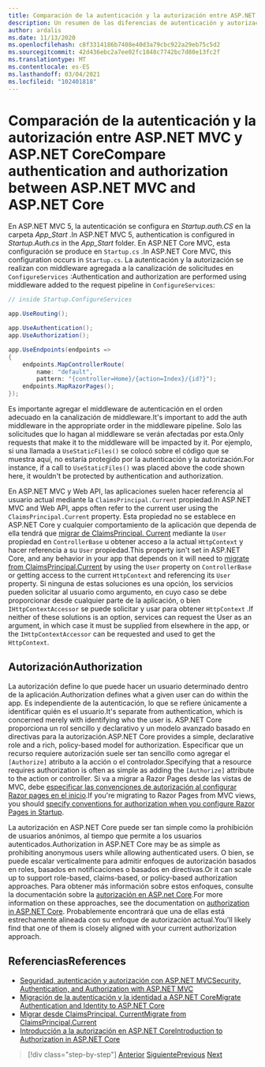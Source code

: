 ```yaml
---
title: Comparación de la autenticación y la autorización entre ASP.NET MVC y ASP.NET Core
description: Un resumen de las diferencias de autenticación y autorización entre ASP.NET MVC y ASP.NET Core.
author: ardalis
ms.date: 11/13/2020
ms.openlocfilehash: c8f3314186b7408e40d3a79cbc922a29eb75c5d2
ms.sourcegitcommit: 42d436ebc2a7ee02fc1848c7742bc7d80e13fc2f
ms.translationtype: MT
ms.contentlocale: es-ES
ms.lasthandoff: 03/04/2021
ms.locfileid: "102401818"
---
```

# <a name="compare-authentication-and-authorization-between-aspnet-mvc-and-aspnet-core"></a><span data-ttu-id="8bf23-103">Comparación de la autenticación y la autorización entre ASP.NET MVC y ASP.NET Core</span><span class="sxs-lookup"><span data-stu-id="8bf23-103">Compare authentication and authorization between ASP.NET MVC and ASP.NET Core</span></span>

<span data-ttu-id="8bf23-104">En ASP.NET MVC 5, la autenticación se configura en *Startup.auth.CS* en la carpeta *App_Start* .</span><span class="sxs-lookup"><span data-stu-id="8bf23-104">In ASP.NET MVC 5, authentication is configured in *Startup.Auth.cs* in the *App_Start* folder.</span></span> <span data-ttu-id="8bf23-105">En ASP.NET Core MVC, esta configuración se produce en `Startup.cs` .</span><span class="sxs-lookup"><span data-stu-id="8bf23-105">In ASP.NET Core MVC, this configuration occurs in `Startup.cs`.</span></span> <span data-ttu-id="8bf23-106">La autenticación y la autorización se realizan con middleware agregada a la canalización de solicitudes en `ConfigureServices` :</span><span class="sxs-lookup"><span data-stu-id="8bf23-106">Authentication and authorization are performed using middleware added to the request pipeline in `ConfigureServices`:</span></span>

```csharp
// inside Startup.ConfigureServices

app.UseRouting();

app.UseAuthentication();
app.UseAuthorization();

app.UseEndpoints(endpoints =>
{
    endpoints.MapControllerRoute(
        name: "default",
        pattern: "{controller=Home}/{action=Index}/{id?}");
    endpoints.MapRazorPages();
});
```

<span data-ttu-id="8bf23-107">Es importante agregar el middleware de autenticación en el orden adecuado en la canalización de middleware.</span><span class="sxs-lookup"><span data-stu-id="8bf23-107">It's important to add the auth middleware in the appropriate order in the middleware pipeline.</span></span> <span data-ttu-id="8bf23-108">Solo las solicitudes que lo hagan al middleware se verán afectadas por esta.</span><span class="sxs-lookup"><span data-stu-id="8bf23-108">Only requests that make it to the middleware will be impacted by it.</span></span> <span data-ttu-id="8bf23-109">Por ejemplo, si una llamada a `UseStaticFiles()` se colocó sobre el código que se muestra aquí, no estaría protegido por la autenticación y la autorización.</span><span class="sxs-lookup"><span data-stu-id="8bf23-109">For instance, if a call to `UseStaticFiles()` was placed above the code shown here, it wouldn't be protected by authentication and authorization.</span></span>

<span data-ttu-id="8bf23-110">En ASP.NET MVC y Web API, las aplicaciones suelen hacer referencia al usuario actual mediante la `ClaimsPrincipal.Current` propiedad.</span><span class="sxs-lookup"><span data-stu-id="8bf23-110">In ASP.NET MVC and Web API, apps often refer to the current user using the `ClaimsPrincipal.Current` property.</span></span> <span data-ttu-id="8bf23-111">Esta propiedad no se establece en ASP.NET Core y cualquier comportamiento de la aplicación que dependa de ella tendrá que [migrar de ClaimsPrincipal. Current](/aspnet/core/migration/claimsprincipal-current) mediante la `User` propiedad en `ControllerBase` u obtener acceso a la actual `HttpContext` y hacer referencia a su `User` propiedad.</span><span class="sxs-lookup"><span data-stu-id="8bf23-111">This property isn't set in ASP.NET Core, and any behavior in your app that depends on it will need to [migrate from ClaimsPrincipal.Current](/aspnet/core/migration/claimsprincipal-current) by using the `User` property on `ControllerBase` or getting access to the current `HttpContext` and referencing its `User` property.</span></span> <span data-ttu-id="8bf23-112">Si ninguna de estas soluciones es una opción, los servicios pueden solicitar al usuario como argumento, en cuyo caso se debe proporcionar desde cualquier parte de la aplicación, o bien `IHttpContextAccessor` se puede solicitar y usar para obtener `HttpContext` .</span><span class="sxs-lookup"><span data-stu-id="8bf23-112">If neither of these solutions is an option, services can request the User as an argument, in which case it must be supplied from elsewhere in the app, or the `IHttpContextAccessor` can be requested and used to get the `HttpContext`.</span></span>

## <a name="authorization"></a><span data-ttu-id="8bf23-113">Autorización</span><span class="sxs-lookup"><span data-stu-id="8bf23-113">Authorization</span></span>

<span data-ttu-id="8bf23-114">La autorización define lo que puede hacer un usuario determinado dentro de la aplicación.</span><span class="sxs-lookup"><span data-stu-id="8bf23-114">Authorization defines what a given user can do within the app.</span></span> <span data-ttu-id="8bf23-115">Es independiente de la autenticación, lo que se refiere únicamente a identificar quién es el usuario.</span><span class="sxs-lookup"><span data-stu-id="8bf23-115">It's separate from authentication, which is concerned merely with identifying who the user is.</span></span> <span data-ttu-id="8bf23-116">ASP.NET Core proporciona un rol sencillo y declarativo y un modelo avanzado basado en directivas para la autorización.</span><span class="sxs-lookup"><span data-stu-id="8bf23-116">ASP.NET Core provides a simple, declarative role and a rich, policy-based model for authorization.</span></span> <span data-ttu-id="8bf23-117">Especificar que un recurso requiere autorización suele ser tan sencillo como agregar el `[Authorize]` atributo a la acción o el controlador.</span><span class="sxs-lookup"><span data-stu-id="8bf23-117">Specifying that a resource requires authorization is often as simple as adding the `[Authorize]` attribute to the action or controller.</span></span> <span data-ttu-id="8bf23-118">Si va a migrar a Razor Pages desde las vistas de MVC, debe [especificar las convenciones de autorización al configurar Razor pages en el inicio](/aspnet/core/security/authorization/razor-pages-authorization).</span><span class="sxs-lookup"><span data-stu-id="8bf23-118">If you're migrating to Razor Pages from MVC views, you should [specify conventions for authorization when you configure Razor Pages in Startup](/aspnet/core/security/authorization/razor-pages-authorization).</span></span>

<span data-ttu-id="8bf23-119">La autorización en ASP.NET Core puede ser tan simple como la prohibición de usuarios anónimos, al tiempo que permite a los usuarios autenticados.</span><span class="sxs-lookup"><span data-stu-id="8bf23-119">Authorization in ASP.NET Core may be as simple as prohibiting anonymous users while allowing authenticated users.</span></span> <span data-ttu-id="8bf23-120">O bien, se puede escalar verticalmente para admitir enfoques de autorización basados en roles, basados en notificaciones o basados en directivas.</span><span class="sxs-lookup"><span data-stu-id="8bf23-120">Or it can scale up to support role-based, claims-based, or policy-based authorization approaches.</span></span> <span data-ttu-id="8bf23-121">Para obtener más información sobre estos enfoques, consulte la documentación sobre la [autorización en ASP.net Core](/aspnet/core/security/authorization/introduction).</span><span class="sxs-lookup"><span data-stu-id="8bf23-121">For more information on these approaches, see the documentation on [authorization in ASP.NET Core](/aspnet/core/security/authorization/introduction).</span></span> <span data-ttu-id="8bf23-122">Probablemente encontrará que una de ellas está estrechamente alineada con su enfoque de autorización actual.</span><span class="sxs-lookup"><span data-stu-id="8bf23-122">You'll likely find that one of them is closely aligned with your current authorization approach.</span></span>

## <a name="references"></a><span data-ttu-id="8bf23-123">Referencias</span><span class="sxs-lookup"><span data-stu-id="8bf23-123">References</span></span>

- [<span data-ttu-id="8bf23-124">Seguridad, autenticación y autorización con ASP.NET MVC</span><span class="sxs-lookup"><span data-stu-id="8bf23-124">Security, Authentication, and Authorization with ASP.NET MVC</span></span>](/aspnet/mvc/overview/security/)
- [<span data-ttu-id="8bf23-125">Migración de la autenticación y la identidad a ASP.NET Core</span><span class="sxs-lookup"><span data-stu-id="8bf23-125">Migrate Authentication and Identity to ASP.NET Core</span></span>](/aspnet/mvc/overview/security/)
- [<span data-ttu-id="8bf23-126">Migrar desde ClaimsPrincipal. Current</span><span class="sxs-lookup"><span data-stu-id="8bf23-126">Migrate from ClaimsPrincipal.Current</span></span>](/aspnet/core/migration/claimsprincipal-current)
- [<span data-ttu-id="8bf23-127">Introducción a la autorización en ASP.NET Core</span><span class="sxs-lookup"><span data-stu-id="8bf23-127">Introduction to Authorization in ASP.NET Core</span></span>](/aspnet/core/security/authorization/introduction)

>[!div class="step-by-step"]
><span data-ttu-id="8bf23-128">[Anterior](webapi-differences.md)
>[Siguiente](identity-differences.md)</span><span class="sxs-lookup"><span data-stu-id="8bf23-128">[Previous](webapi-differences.md)
[Next](identity-differences.md)</span></span>
